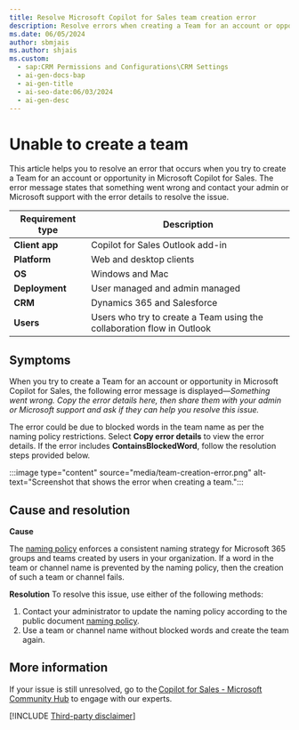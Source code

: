 ```yaml
---
title: Resolve Microsoft Copilot for Sales team creation error
description: Resolve errors when creating a Team for an account or opportunity in Microsoft Copilot for Sales due to naming policy restrictions with this guide.
ms.date: 06/05/2024
author: sbmjais
ms.author: shjais
ms.custom:
  - sap:CRM Permissions and Configurations\CRM Settings
  - ai-gen-docs-bap
  - ai-gen-title
  - ai-seo-date:06/03/2024
  - ai-gen-desc
---
```

# Unable to create a team

This article helps you to resolve an error that occurs when you try to create a Team for an account or opportunity in Microsoft Copilot for Sales. The error message states that something went wrong and contact your admin or Microsoft support with the error details to resolve the issue.  

| Requirement type |Description |
|------------------|------------|
|**Client app** | Copilot for Sales Outlook add-in |
|**Platform** | Web and desktop clients |
|**OS** | Windows and Mac |
|**Deployment** | User managed and admin managed |
|**CRM** | Dynamics 365 and Salesforce |
|**Users** | Users who try to create a Team using the collaboration flow in Outlook |

## Symptoms

When you try to create a Team for an account or opportunity in Microsoft Copilot for Sales, the following error message is displayed—*Something went wrong. Copy the error details here, then share them with your admin or Microsoft support and ask if they can help you resolve this issue.*

The error could be due to blocked words in the team name as per the naming policy restrictions. Select **Copy error details** to view the error details. If the error includes **ContainsBlockedWord**, follow the resolution steps provided below.

:::image type="content" source="media/team-creation-error.png" alt-text="Screenshot that shows the error when creating a team.":::

## Cause and resolution

**Cause**  

The [naming policy](/microsoft-365/solutions/groups-naming-policy?view=o365-worldwide) enforces a consistent naming strategy for Microsoft 365 groups and teams created by users in your organization. If a word in the team or channel name is prevented by the naming policy, then the creation of such a team or channel fails.

**Resolution**
To resolve this issue, use either of the following methods:  

1. Contact your administrator to update the naming policy according to the public document [naming policy](/microsoft-365/solutions/groups-naming-policy?view=o365-worldwide).
1. Use a team or channel name without blocked words and create the team again.



## More information

If your issue is still unresolved, go to the [Copilot for Sales - Microsoft Community Hub](https://techcommunity.microsoft.com/t5/viva-sales/bd-p/VivaSales) to engage with our experts.

[!INCLUDE [Third-party disclaimer](../../includes/third-party-disclaimer.md)]
